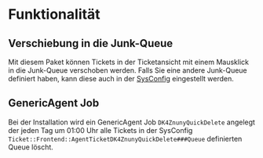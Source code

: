 # Funktionalität

## Verschiebung in die Junk-Queue

Mit diesem Paket können Tickets in der Ticketansicht mit einem Mausklick in die Junk-Queue verschoben werden.
Falls Sie eine andere Junk-Queue definiert haben, kann diese auch in der [SysConfig](config.md) eingestellt werden.

## GenericAgent Job

Bei der Installation wird ein GenericAgent Job `DK4ZnunyQuickDelete` angelegt der jeden Tag um 01:00 Uhr alle Tickets in der SysConfig `Ticket::Frontend::AgentTicketDK4ZnunyQuickDelete###Queue` definierten Queue löscht.
